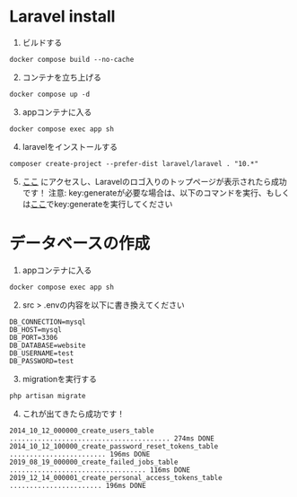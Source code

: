 # Laravel install
1. ビルドする
```
docker compose build --no-cache
```
2. コンテナを立ち上げる
```
docker compose up -d
```
3. appコンテナに入る
```
docker compose exec app sh
```
4. laravelをインストールする
```
composer create-project --prefer-dist laravel/laravel . "10.*"
```
5. [ここ](http://localhost) にアクセスし、Laravelのロゴ入りのトップページが表示されたら成功です！
注意: key:generateが必要な場合は、以下のコマンドを実行、もしくは[ここ](http://localhost)でkey:generateを実行してください

# データベースの作成
1. appコンテナに入る
```
docker compose exec app sh
```
2. src > .envの内容を以下に書き換えてください
```
DB_CONNECTION=mysql
DB_HOST=mysql
DB_PORT=3306
DB_DATABASE=website
DB_USERNAME=test
DB_PASSWORD=test
```
3. migrationを実行する
```
php artisan migrate
```
4. これが出てきたら成功です！
```
2014_10_12_000000_create_users_table ........................................ 274ms DONE
2014_10_12_100000_create_password_reset_tokens_table ........................ 196ms DONE
2019_08_19_000000_create_failed_jobs_table .................................. 116ms DONE
2019_12_14_000001_create_personal_access_tokens_table ....................... 196ms DONE
```

